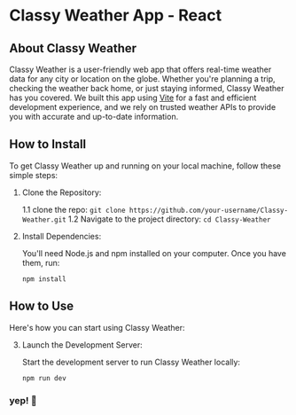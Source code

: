 # Classy Weather App - React

## About Classy Weather

Classy Weather is a user-friendly web app that offers real-time weather data for any city or location on the globe. Whether you're planning a trip, checking the weather back home, or just staying informed, Classy Weather has you covered. We built this app using [Vite](https://vitejs.dev/) for a fast and efficient development experience, and we rely on trusted weather APIs to provide you with accurate and up-to-date information.

## How to Install

To get Classy Weather up and running on your local machine, follow these simple steps:

1. Clone the Repository:

   1.1 clone the repo: `git clone https://github.com/your-username/Classy-Weather.git`
   1.2 Navigate to the project directory: `cd Classy-Weather`


2. Install Dependencies:

   You'll need Node.js and npm installed on your computer. Once you have them, run:

   `npm install`

## How to Use

Here's how you can start using Classy Weather:

3. Launch the Development Server:

   Start the development server to run Classy Weather locally:

   `npm run dev`

### yep! 🙌
